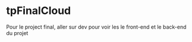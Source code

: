 # tpFinalCloud
Pour le project final, aller sur dev pour voir les le front-end et le back-end du projet
